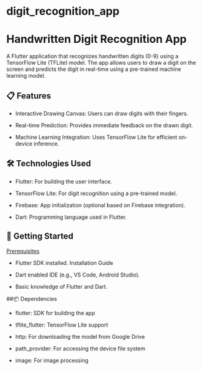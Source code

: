 # digit_recognition_app
# Handwritten Digit Recognition App

A Flutter application that recognizes handwritten digits (0-9) using a TensorFlow Lite (TFLite) model. The app allows users to draw a digit on the screen and predicts the digit in real-time using a pre-trained machine learning model.

## 📋 Features
- Interactive Drawing Canvas: Users can draw digits with their fingers.
* Real-time Prediction: Provides immediate feedback on the drawn digit.
+ Machine Learning Integration: Uses TensorFlow Lite for efficient on-device inference.

## 🛠️ Technologies Used
- Flutter: For building the user interface.
* TensorFlow Lite: For digit recognition using a pre-trained model.
+ Firebase: App initialization (optional based on Firebase integration).
- Dart: Programming language used in Flutter.

## 🚀 Getting Started
<ins>Prerequisites </ins>
- Flutter SDK installed. Installation Guide
* Dart enabled IDE (e.g., VS Code, Android Studio).
+ Basic knowledge of Flutter and Dart.

##📦 Dependencies
- flutter: SDK for building the app
* tflite_flutter: TensorFlow Lite support
+ http: For downloading the model from Google Drive
- path_provider: For accessing the device file system
* image: For image processing
